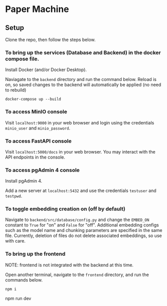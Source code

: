 # Paper Machine

## Setup

Clone the repo, then follow the steps below.

### To bring up the services (Database and Backend) in the docker compose file.
Install Docker (and/or Docker Desktop).

Naviagate to the `backend` directory and run the command below. Reload is on, so saved changes to the backend will automatically be applied (no need to rebuild)
```
docker-compose up --build
```

### To access MinIO console

Visit `localhost:9000` in your web browser and login using the credentials `minio_user` and `minio_password`.

### To access FastAPI console

Visit `localhost:5000/docs` in your web browser. You may interact with the API endpoints in the console.

### To access pgAdmin 4 console

Install pgAdmin 4.

Add a new server at `localhost:5432` and use the credentials `testuser` and `testpwd`.

### To toggle embedding creation on (off by default)

Navigate to `backend/src/database/config.py` and change the `EMBED_ON` constant to `True` for "on" and `False` for "off". Additional embedding configs such as the model name and chunking parameters are specified in the same file. Currently, deletion of files do not delete associated embeddings, so use with care.

### To bring up the frontend
NOTE: frontend is not integrated with the backend at this time.

Open another terminal, navigate to the `frontend` directory, and run the commands below.

```
npm i
```
npm run dev
```
